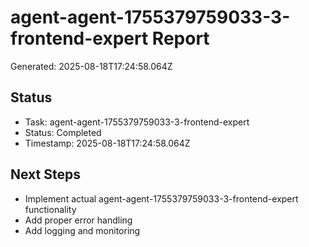 # agent-agent-1755379759033-3-frontend-expert Report

Generated: 2025-08-18T17:24:58.064Z

## Status
- Task: agent-agent-1755379759033-3-frontend-expert
- Status: Completed
- Timestamp: 2025-08-18T17:24:58.064Z

## Next Steps
- Implement actual agent-agent-1755379759033-3-frontend-expert functionality
- Add proper error handling
- Add logging and monitoring
